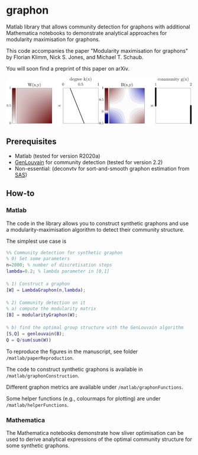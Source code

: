 # graphon
Matlab library that allows community detection for graphons with additional Mathematica notebooks to demonstrate analytical approaches for modularity maximisation for graphons.

This code accompanies the paper "Modularity maximisation for graphons" by Florian Klimm, Nick S. Jones, and Michael T. Schaub.

You will soon find a preprint of this paper on arXiv.

![image info](./matlab/paperReproduction/figures/fig3_lambdaGraphon.png)

## Prerequisites
- Matlab (tested for version R2020a)
- [GenLouvain](https://github.com/GenLouvain/GenLouvain) for community detection (tested for version 2.2)
- Non-essential: (deconvtv for sort-and-smooth graphon estimation from [SAS](https://github.com/airoldilab/SAS))

## How-to

### Matlab
The code in the library allows you to construct synthetic graphons and use a modularity-maximisation algorithm to detect their community structure.

The simplest use case is
```Matlab
%% Community detection for synthetic graphon
% 0) Set some parameters
n=2000; % number of discretisation steps
lambda=0.2; % lambda parameter in [0,1]

% 1) Construct a graphon
[W] = LambdaGraphon(n,lambda);

% 2) Community detection on it
% a) compute the modularity matrix
[B] = modularityGraphon(W);

% b) find the optimal group structure with the GenLouvain algorithm
[S,Q] = genlouvain(B);
Q = Q/sum(sum(W))
```

To reproduce the figures in the manuscript, see folder `/matlab/paperReproduction`.

The code to construct synthetic graphons is available in `/matlab/graphonConstruction`.

Different graphon metrics are available under `/matlab/graphonFunctions`.

Some helper functions (e.g., colourmaps for plotting) are under `/matlab/helperFunctions`.

### Mathematica

The Mathematica notebooks demonstrate how sliver optimisation can be used to derive analytical expressions of the optimal community structure for some synthetic graphons.
